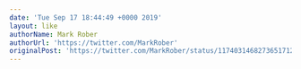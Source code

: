 ```yaml
---
date: 'Tue Sep 17 18:44:49 +0000 2019'
layout: like
authorName: Mark Rober
authorUrl: 'https://twitter.com/MarkRober'
originalPost: 'https://twitter.com/MarkRober/status/1174031468273651712'
---
```

